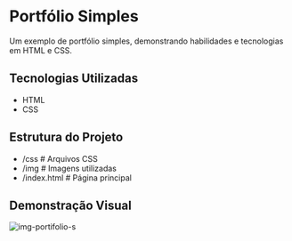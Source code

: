 # Portfólio Simples

Um exemplo de portfólio simples, demonstrando habilidades e tecnologias em HTML e CSS.
## Tecnologias Utilizadas

- HTML
- CSS
## Estrutura do Projeto

- /css       # Arquivos CSS
- /img       # Imagens utilizadas
- /index.html # Página principal
## Demonstração Visual
![img-portifolio-s](https://github.com/Alineferk/Portifolio-Simples/assets/87459294/9b9bf276-3ddb-41be-bfc4-f69574690b09)

